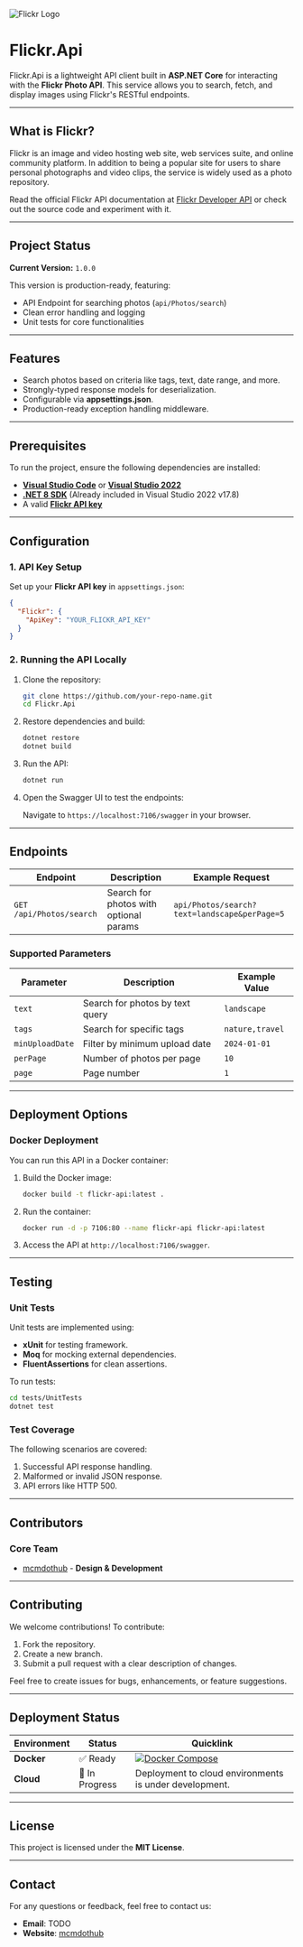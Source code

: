 
![Flickr Logo](https://combo.staticflickr.com/pw/images/flickr_logo_dots.svg)

# **Flickr.Api**

Flickr.Api is a lightweight API client built in **ASP.NET Core** for interacting with the **Flickr Photo API**. This service allows you to search, fetch, and display images using Flickr's RESTful endpoints.

---

## **What is Flickr?**

Flickr is an image and video hosting web site, web services suite, and online community platform. In addition to being a popular site for users to share personal photographs and video clips, the service is widely used as a photo repository.

Read the official Flickr API documentation at [Flickr Developer API](https://www.flickr.com/services/developer/api/) or check out the source code and experiment with it.

---

## **Project Status**

**Current Version:** `1.0.0`

This version is production-ready, featuring:
- API Endpoint for searching photos (`api/Photos/search`)
- Clean error handling and logging
- Unit tests for core functionalities

---

## **Features**

- Search photos based on criteria like tags, text, date range, and more.
- Strongly-typed response models for deserialization.
- Configurable via **appsettings.json**.
- Production-ready exception handling middleware.

---

## **Prerequisites**

To run the project, ensure the following dependencies are installed:

- **[Visual Studio Code](https://code.visualstudio.com/)** or **[Visual Studio 2022](https://visualstudio.microsoft.com/vs/)**
- **[.NET 8 SDK](https://dotnet.microsoft.com/download#/current)** (Already included in Visual Studio 2022 v17.8)
- A valid **[Flickr API key](https://www.flickr.com/services/apps/create/apply/)**

---

## **Configuration**

### 1. **API Key Setup**
Set up your **Flickr API key** in `appsettings.json`:

```json
{
  "Flickr": {
    "ApiKey": "YOUR_FLICKR_API_KEY"
  }
}
```

### 2. **Running the API Locally**

1. Clone the repository:

   ```bash
   git clone https://github.com/your-repo-name.git
   cd Flickr.Api
   ```

2. Restore dependencies and build:

   ```bash
   dotnet restore
   dotnet build
   ```

3. Run the API:

   ```bash
   dotnet run
   ```

4. Open the Swagger UI to test the endpoints:

   Navigate to `https://localhost:7106/swagger` in your browser.

---

## **Endpoints**

| Endpoint                 | Description                             | Example Request                              |
|--------------------------|-----------------------------------------|---------------------------------------------|
| `GET /api/Photos/search` | Search for photos with optional params | `api/Photos/search?text=landscape&perPage=5` |

### **Supported Parameters**
| Parameter      | Description                      | Example Value            |
|----------------|----------------------------------|--------------------------|
| `text`        | Search for photos by text query  | `landscape`              |
| `tags`        | Search for specific tags         | `nature,travel`          |
| `minUploadDate` | Filter by minimum upload date   | `2024-01-01`             |
| `perPage`     | Number of photos per page        | `10`                     |
| `page`        | Page number                      | `1`                      |

---

## **Deployment Options**

### Docker Deployment

You can run this API in a Docker container:

1. Build the Docker image:

   ```bash
   docker build -t flickr-api:latest .
   ```

2. Run the container:

   ```bash
   docker run -d -p 7106:80 --name flickr-api flickr-api:latest
   ```

3. Access the API at `http://localhost:7106/swagger`.

---

## **Testing**

### **Unit Tests**

Unit tests are implemented using:
- **xUnit** for testing framework.
- **Moq** for mocking external dependencies.
- **FluentAssertions** for clean assertions.

To run tests:

```bash
cd tests/UnitTests
dotnet test
```

### **Test Coverage**

The following scenarios are covered:
1. Successful API response handling.
2. Malformed or invalid JSON response.
3. API errors like HTTP 500.

---

## **Contributors**

### Core Team

- [mcmdothub](https://github.com/mcmdothub) - **Design & Development**

---

## **Contributing**

We welcome contributions! To contribute:
1. Fork the repository.
2. Create a new branch.
3. Submit a pull request with a clear description of changes.

Feel free to create issues for bugs, enhancements, or feature suggestions.

---

## **Deployment Status**

| Environment | Status               | Quicklink                                                                                     |
|-------------|----------------------|----------------------------------------------------------------------------------------------|
| **Docker**  | ✅ Ready             | [![Docker Compose](https://img.shields.io/badge/-docker--compose.yml-2496ED?style=for-the-badge&logo=docker&logoColor=ffffff)](https://todo/docker-compose.yml)                                            |
| **Cloud**   | 🚧 In Progress       | Deployment to cloud environments is under development.                                       |

---

## **License**

This project is licensed under the **MIT License**.

---

## **Contact**

For any questions or feedback, feel free to contact us:
- **Email**: TODO
- **Website**: [mcmdothub](https://github.com/mcmdothub)
